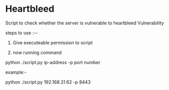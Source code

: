 # Heartbleed
Script to check whether the server is vulnerable to heartbleed Vulnerability 


steps to use :--

1. Give executeable permission to script 

2. now running command 

python ./script.py ip-address -p port number 


example:-

python ./script.py 192.168.31.62 -p 8443
